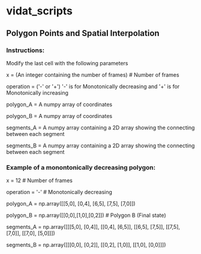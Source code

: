 # vidat_scripts


## Polygon Points and Spatial Interpolation

### Instructions: 

Modify the last cell with the following parameters

x = (An integer containing the number of frames) # Number of frames

operation = ('-' or '+') '-' is for Monotonically decreasing and '+' is for Monotonically increasing

polygon_A = A numpy array of coordinates

polygon_B = A numpy array of coordinates

segments_A = A numpy array containing a 2D array showing the connecting between each segment 

segments_B = A numpy array containing a 2D array showing the connecting between each segment 



### Example of a monontonically decreasing polygon:

x = 12 # Number of frames

operation = '-' # Monotonically decreasing

polygon_A = np.array([[5,0], [0,4], [6,5], [7,5], [7,0]])

polygon_B = np.array([[0,0],[1,0],[0,2]]) # Polygon B (Final state)

segments_A = np.array([[[5,0], [0,4]], [[0,4], [6,5]], [[6,5], [7,5]], [[7,5], [7,0]], [[7,0], [5,0]]])

segments_B = np.array([[[0,0], [0,2]], [[0,2], [1,0]], [[1,0], [0,0]]])
